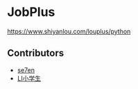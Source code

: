 # JobPlus

https://www.shiyanlou.com/louplus/python

## Contributors

* [se7en](https://github.com/litt1eseven/jobplus)
* [LI小学生](https://github.com/Jupiter001)
